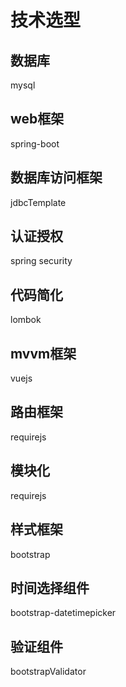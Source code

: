 # 技术选型
## 数据库
mysql

## web框架
spring-boot

## 数据库访问框架
jdbcTemplate

## 认证授权
spring security

## 代码简化
lombok

## mvvm框架
vuejs

## 路由框架
requirejs

## 模块化
requirejs

## 样式框架
bootstrap

## 时间选择组件
bootstrap-datetimepicker

## 验证组件
bootstrapValidator


